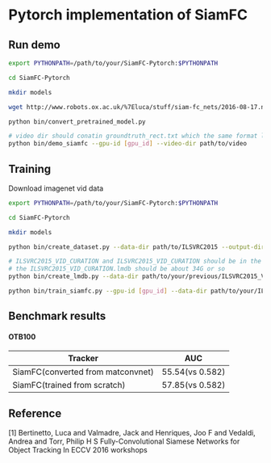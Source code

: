 # Pytorch implementation of SiamFC

## Run demo
```bash
export PYTHONPATH=/path/to/your/SiamFC-Pytorch:$PYTHONPATH

cd SiamFC-Pytorch

mkdir models

wget http://www.robots.ox.ac.uk/%7Eluca/stuff/siam-fc_nets/2016-08-17.net.mat -P models/

python bin/convert_pretrained_model.py

# video dir should conatin groundtruth_rect.txt which the same format like otb
python bin/demo_siamfc --gpu-id [gpu_id] --video-dir path/to/video
```

## Training
Download imagenet vid data

```bash
export PYTHONPATH=/path/to/your/SiamFC-Pytorch:$PYTHONPATH

cd SiamFC-Pytorch

mkdir models

python bin/create_dataset.py --data-dir path/to/ILSVRC2015 --output-dir path/to/ILSVRC2015_VID_CURATION --num-threads 8

# ILSVRC2015_VID_CURATION and ILSVRC2015_VID_CURATION should be in the same directory
# the ILSVRC2015_VID_CURATION.lmdb should be about 34G or so
python bin/create_lmdb.py --data-dir path/to/your/previous/ILSVRC2015_VID_CURATION --output-dir path/to/your/ILSVRC2015_VID_CURATION.lmdb  --num-threads 8

python bin/train_siamfc.py --gpu-id [gpu_id] --data-dir path/to/your/ILSVRC2015_VID_CURATION 
```

## Benchmark results
#### OTB100

| Tracker 			    | AUC            |
| --------------------------------- | -------------- |
| SiamFC(converted from matconvnet) | 55.54(vs 0.582)|
| SiamFC(trained from scratch)      | 57.85(vs 0.582)|


## Reference
[1] Bertinetto, Luca and Valmadre, Jack and Henriques, Joo F and Vedaldi, Andrea and Torr, Philip H S
		Fully-Convolutional Siamese Networks for Object Tracking
		In ECCV 2016 workshops
